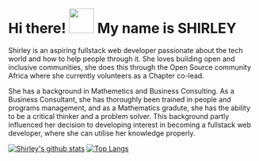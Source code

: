 # Hi there! <img src="https://raw.githubusercontent.com/MartinHeinz/MartinHeinz/master/wave.gif" width="50px"> My name is SHIRLEY

Shirley is an aspiring fullstack web developer passionate about the tech world and how to help people through it. She loves building open and inclusive communities, she does this through the Open Source community Africa where she currently volunteers as a Chapter co-lead.

She has a background in Mathemetics and Business Consulting. As a Business Consultant, she has thoroughly been trained in people and programs management, and as a Mathematics gradute, she has the ability to be a critical thinker and a problem solver. This background partly influenced her decision to developing interest in becoming a fullstack web developer, where she can utilise her knowledge properly.

[![Shirley's github stats](https://github-readme-stats.vercel.app/api/?username=ShirleyRex&show_icons=true&theme=radical)](https://github.com/ShirleyRex/github-readme-stats)
[![Top Langs](https://github-readme-stats.vercel.app/api/top-langs/?username=ShirleyRex&layout=compact&theme=dark)](https://github.com/ShirleyRex/github-readme-stats)

